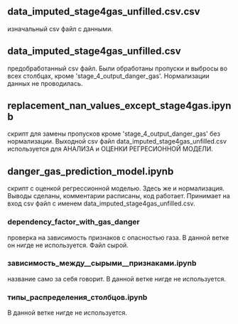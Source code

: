 ## data_imputed_stage4gas_unfilled.csv.csv
изначальный csv файл с данными.

## data_imputed_stage4gas_unfilled.csv
предобработанный csv файл. Были обработаны пропуски и выбросы во всех столбцах, кроме 'stage_4_output_danger_gas'. Нормализации данных не проводилась.

## replacement_nan_values_except_stage4gas.ipynb
скрипт для замены пропусков кроме 'stage_4_output_danger_gas' без нормализации. Выходной csv файл data_imputed_stage4gas_unfilled.csv используется для АНАЛИЗА и ОЦЕНКИ РЕГРЕСИОННОЙ МОДЕЛИ.

## danger_gas_prediction_model.ipynb
скрипт с оценкой регрессионной моделью. Здесь же и нормализация. Выводы сделаны, комментарии расписаны, код работает. Принимает на вход csv файл с именем data_imputed_stage4gas_unfilled.csv.

### dependency_factor_with_gas_danger
проверка на зависимость признаков с опасностью газа. В данной ветке он нигде не используется. Файл сырой.

### зависимость_между__сырыми__признаками.ipynb
название само за себя говорит. В данной ветке нигде не используется.

### типы_распределения_столбцов.ipynb
В данной ветке нигде не используется.
